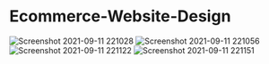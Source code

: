 # Ecommerce-Website-Design

![Screenshot 2021-09-11 221028](https://user-images.githubusercontent.com/79133901/132955055-5d9e59e0-075b-4c1b-80b2-5a7ac90bb0da.jpg)
![Screenshot 2021-09-11 221056](https://user-images.githubusercontent.com/79133901/132955056-c3093cef-28d2-4a15-8bf9-8b0f0c1115ef.jpg)
![Screenshot 2021-09-11 221122](https://user-images.githubusercontent.com/79133901/132955057-2053f1f3-b1fe-4999-9ac7-5fa85e72a407.jpg)
![Screenshot 2021-09-11 221151](https://user-images.githubusercontent.com/79133901/132955062-3a008954-d11a-4e7c-89d0-346b7e95638f.jpg)
